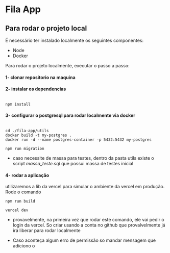 # Fila App

## Para rodar o projeto local

É necessário ter instalado localmente os seguintes componentes:

- Node
- Docker

Para rodar o projeto localmente, executar o passo a passo:

#### 1-  clonar repositorio na maquina 

#### 2- instalar os dependencias

```

npm install

```

#### 3- configurar o postgresql para rodar localmente via docker

```

cd ./fila-app/utils
docker build -t my-postgres .
docker run -d --name postgres-container -p 5432:5432 my-postgres

npm run migration

```

* caso necessite de massa para testes, dentro da pasta utils existe o script *massa_teste.sql* que possui massa de testes inicial 

#### 4- rodar a aplicação

utilizaremos a lib da vercel para simular o ambiente da vercel em produção. Rode o comando

```
npm run build 

vercel dev

```

* provavelmente, na primeira vez que rodar este comando, ele vai pedir o login da vercel. So criar usando a conta no github que provalvelmente já irá liberar para rodar localmente

*  Caso aconteça algum erro de permissão so mandar mensagem que adiciono o 

